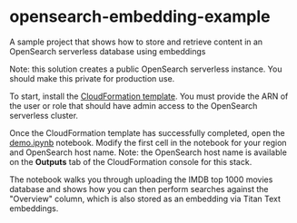 # opensearch-embedding-example
A sample project that shows how to store and retrieve content in an OpenSearch serverless database using embeddings

Note: this solution creates a public OpenSearch serverless instance. You should make this private for production use. 

To start, install the [CloudFormation template](opensearch.yml). You must provide the ARN of the user or role that should have admin access to the OpenSearch serverless cluster. 

Once the CloudFormation template has successfully completed, open the [demo.ipynb](demo.ipyb) notebook. Modify the first cell in the notebook for your region and OpenSearch host name. Note: the OpenSearch host name is available on the **Outputs** tab of the CloudFormation console for this stack.

The notebook walks you through uploading the IMDB top 1000 movies database and shows how you can then perform searches against the "Overview" column, which is also stored as an embedding via Titan Text embeddings.